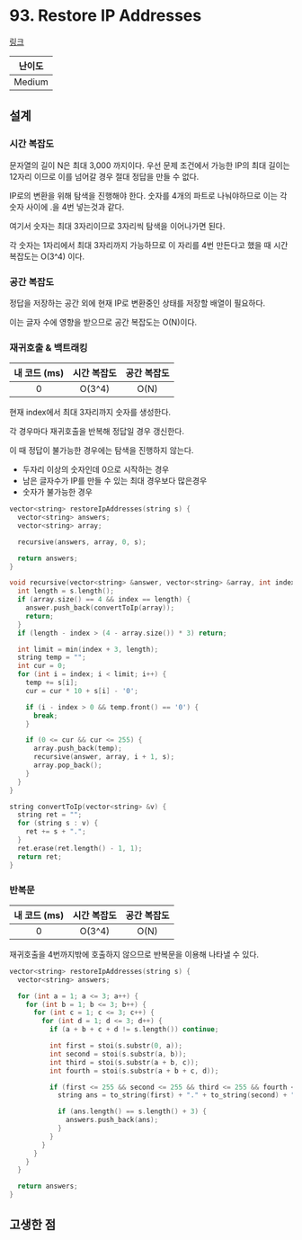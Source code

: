 # 93. Restore IP Addresses

[링크](https://leetcode.com/problems/restore-ip-addresses/submissions/)

| 난이도 |
| :----: |
| Medium |

## 설계

### 시간 복잡도

문자열의 길이 N은 최대 3,000 까지이다. 우선 문제 조건에서 가능한 IP의 최대 길이는 12자리 이므로 이를 넘어갈 경우 절대 정답을 만들 수 없다.

IP로의 변환을 위해 탐색을 진행해야 한다. 숫자를 4개의 파트로 나눠야하므로 이는 각 숫자 사이에 .을 4번 넣는것과 같다.

여기서 숫자는 최대 3자리이므로 3자리씩 탐색을 이어나가면 된다.

각 숫자는 1자리에서 최대 3자리까지 가능하므로 이 자리를 4번 만든다고 했을 때 시간 복잡도는 O(3^4) 이다.

### 공간 복잡도

정답을 저장하는 공간 외에 현재 IP로 변환중인 상태를 저장할 배열이 필요하다.

이는 글자 수에 영향을 받으므로 공간 복잡도는 O(N)이다.

### 재귀호출 & 백트래킹

| 내 코드 (ms) | 시간 복잡도 | 공간 복잡도 |
| :----------: | :---------: | :---------: |
|      0       |   O(3^4)    |    O(N)     |

현재 index에서 최대 3자리까지 숫자를 생성한다.

각 경우마다 재귀호출을 반복해 정답일 경우 갱신한다.

이 때 정답이 불가능한 경우에는 탐색을 진행하지 않는다.

- 두자리 이상의 숫자인데 0으로 시작하는 경우
- 남은 글자수가 IP를 만들 수 있는 최대 경우보다 많은경우
- 숫자가 불가능한 경우

```cpp
vector<string> restoreIpAddresses(string s) {
  vector<string> answers;
  vector<string> array;

  recursive(answers, array, 0, s);

  return answers;
}

void recursive(vector<string> &answer, vector<string> &array, int index, string &s) {
  int length = s.length();
  if (array.size() == 4 && index == length) {
    answer.push_back(convertToIp(array));
    return;
  }
  if (length - index > (4 - array.size()) * 3) return;

  int limit = min(index + 3, length);
  string temp = "";
  int cur = 0;
  for (int i = index; i < limit; i++) {
    temp += s[i];
    cur = cur * 10 + s[i] - '0';

    if (i - index > 0 && temp.front() == '0') {
      break;
    }

    if (0 <= cur && cur <= 255) {
      array.push_back(temp);
      recursive(answer, array, i + 1, s);
      array.pop_back();
    }
  }
}

string convertToIp(vector<string> &v) {
  string ret = "";
  for (string s : v) {
    ret += s + ".";
  }
  ret.erase(ret.length() - 1, 1);
  return ret;
}
```

### 반복문

| 내 코드 (ms) | 시간 복잡도 | 공간 복잡도 |
| :----------: | :---------: | :---------: |
|      0       |   O(3^4)    |    O(N)     |

재귀호출을 4번까지밖에 호출하지 않으므로 반복문을 이용해 나타낼 수 있다.

```cpp
vector<string> restoreIpAddresses(string s) {
  vector<string> answers;

  for (int a = 1; a <= 3; a++) {
    for (int b = 1; b <= 3; b++) {
      for (int c = 1; c <= 3; c++) {
        for (int d = 1; d <= 3; d++) {
          if (a + b + c + d != s.length()) continue;

          int first = stoi(s.substr(0, a));
          int second = stoi(s.substr(a, b));
          int third = stoi(s.substr(a + b, c));
          int fourth = stoi(s.substr(a + b + c, d));

          if (first <= 255 && second <= 255 && third <= 255 && fourth <= 255) {
            string ans = to_string(first) + "." + to_string(second) + "." + to_string(third) + "." + to_string(fourth);

            if (ans.length() == s.length() + 3) {
              answers.push_back(ans);
            }
          }
        }
      }
    }
  }

  return answers;
}
```

## 고생한 점
